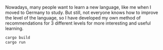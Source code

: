 Nowadays, many people want to learn a new language, like me when I moved to Germany to study. But still, not everyone knows how to improve the level of the language, so I have developed my own method of recommendations for 3 different levels for more interesting and useful learning.




```sh
cargo build
cargo run
